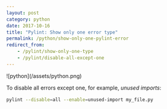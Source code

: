 ```yaml
---
layout: post
category: python
date: 2017-10-16
title: "Pylint: Show only one error type"
permalink: /python/show-only-one-pylint-error
redirect_from:
    - /pylint/show-only-one-type
    - /pylint/disable-all-except-one
---
```

<div class="wide-logos" markdown="1">
![python](/assets/python.png)
</div>

To disable all errors except one, for example, *unused imports*:

```zsh
pylint --disable=all --enable=unused-import my_file.py
```
